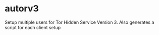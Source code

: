 # autorv3
Setup multiple users for Tor Hidden Service Version 3. Also generates a script for each client setup
